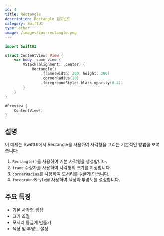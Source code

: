 ```yaml
---
id: 4
title: Rectangle
description: Rectangle 컴포넌트
category: SwiftUI
type: other
image: /images/ios-rectangle.png
---
```


```swift
import SwiftUI

struct ContentView: View {
    var body: some View {
        VStack(alignment: .center) {
            Rectangle()
                .frame(width: 200, height: 200)
                .cornerRadius(20)
                .foregroundStyle(.black.opacity(0.8))
        }
    }
}

#Preview {
    ContentView()
}

```

## 설명

이 예제는 SwiftUI에서 Rectangle을 사용하여 사각형을 그리는 기본적인 방법을 보여줍니다:

1. `Rectangle()`을 사용하여 기본 사각형을 생성합니다.
2. `frame` 수정자를 사용하여 사각형의 크기를 지정합니다.
3. `cornerRadius`를 사용하여 모서리를 둥글게 만듭니다.
4. `foregroundStyle`을 사용하여 색상과 투명도를 설정합니다.

## 주요 특징

- 기본 사각형 생성
- 크기 조절
- 모서리 둥글게 만들기
- 색상 및 투명도 설정 